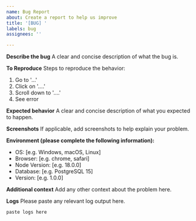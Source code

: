 ```yaml
---
name: Bug Report
about: Create a report to help us improve
title: '[BUG] '
labels: bug
assignees: ''

---
```


**Describe the bug**
A clear and concise description of what the bug is.

**To Reproduce**
Steps to reproduce the behavior:
1. Go to '...'
2. Click on '....'
3. Scroll down to '....'
4. See error

**Expected behavior**
A clear and concise description of what you expected to happen.

**Screenshots**
If applicable, add screenshots to help explain your problem.

**Environment (please complete the following information):**
 - OS: [e.g. Windows, macOS, Linux]
 - Browser: [e.g. chrome, safari]
 - Node Version: [e.g. 18.0.0]
 - Database: [e.g. PostgreSQL 15]
 - Version: [e.g. 1.0.0]

**Additional context**
Add any other context about the problem here.

**Logs**
Please paste any relevant log output here.
```
paste logs here
```
